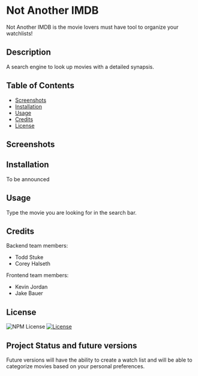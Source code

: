 # Not Another IMDB

Not Another IMDB is the movie lovers must have tool to organize your watchlists!

## Description

A search engine to look up movies with a detailed synapsis.

## Table of Contents

- [Screenshots](#screenshots)
- [Installation](#installation)
- [Usage](#usage)
- [Credits](#credits)
- [License](#license)

## Screenshots

## Installation

To be announced

## Usage

Type the movie you are looking for in the search bar.

## Credits

Backend team members:

- Todd Stuke
- Corey Halseth

Frontend team members:

- Kevin Jordan
- Jake Bauer

## License

![NPM License](https://img.shields.io/npm/l/:MIT)
[![License](https://img.shields.io/badge/License-Apache_2.0-blue.svg)](https://opensource.org/licenses/Apache-2.0)

## Project Status and future versions

Future versions will have the ability to create a watch list and will be able to
categorize movies based on your personal preferences.
